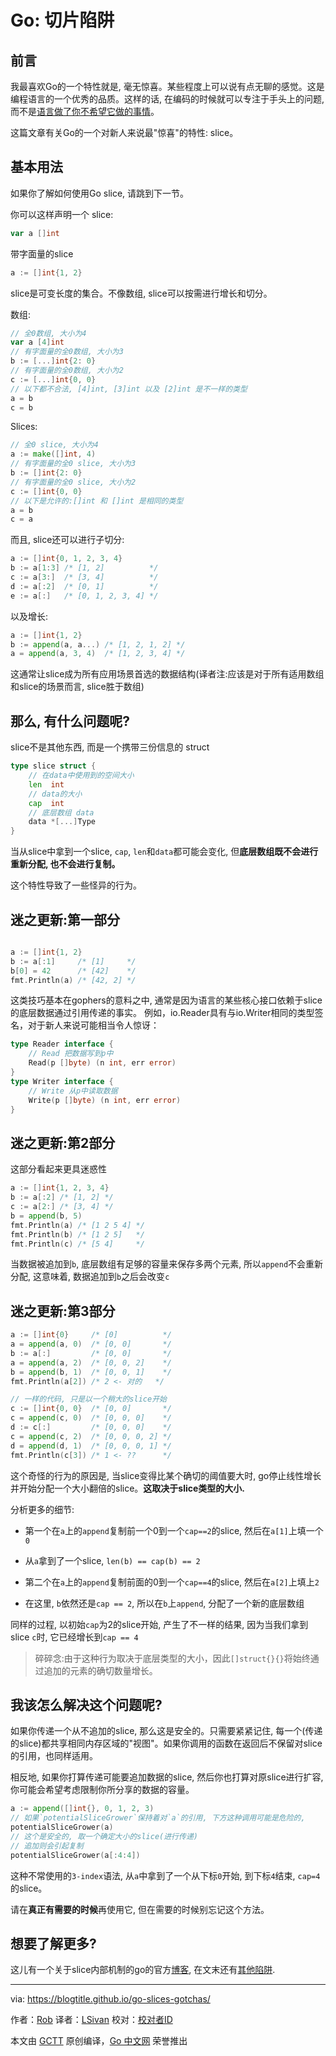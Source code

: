 # Go: 切片陷阱

## 前言
我最喜欢Go的一个特性就是, 毫无惊喜。某些程度上可以说有点无聊的感觉。这是编程语言的一个优秀的品质。这样的话, 在编码的时候就可以专注于手头上的问题, 而不是[语言做了你不希望它做的事情](https://twitter.com/chordbug/status/1092824183124488192?s=19)。

这篇文章有关Go的一个对新人来说最"惊喜"的特性: slice。

## 基本用法

如果你了解如何使用Go slice, 请跳到下一节。

你可以这样声明一个 slice:
```go
var a []int
```

带字面量的slice
```go
a := []int{1, 2}

```
slice是可变长度的集合。不像数组, slice可以按需进行增长和切分。

数组:
```go
// 全0数组, 大小为4
var a [4]int
// 有字面量的全0数组, 大小为3
b := [...]int{2: 0}
// 有字面量的全0数组, 大小为2
c := [...]int{0, 0}
// 以下都不合法, [4]int, [3]int 以及 [2]int 是不一样的类型
a = b
c = b
```

Slices:
```go
// 全0 slice, 大小为4
a := make([]int, 4)
// 有字面量的全0 slice, 大小为3
b := []int{2: 0}
// 有字面量的全0 slice, 大小为2
c := []int{0, 0}
// 以下是允许的:[]int 和 []int 是相同的类型
a = b
c = a
```

而且, slice还可以进行子切分:
```go
a := []int{0, 1, 2, 3, 4}
b := a[1:3] /* [1, 2]          */
c := a[3:]  /* [3, 4]          */
d := a[:2]  /* [0, 1]          */
e := a[:]   /* [0, 1, 2, 3, 4] */
```
以及增长:
```go
a := []int{1, 2}
b := append(a, a...) /* [1, 2, 1, 2] */
a = append(a, 3, 4)  /* [1, 2, 3, 4] */
```
这通常让slice成为所有应用场景首选的数据结构(译者注:应该是对于所有适用数组和slice的场景而言, slice胜于数组) 

## 那么, 有什么问题呢?
slice不是其他东西, 而是一个携带三份信息的 struct
```go
type slice struct {
	// 在data中使用到的空间大小
	len  int
	// data的大小
	cap  int
	// 底层数组 data 
	data *[...]Type
}
```

当从slice中拿到一个slice, ```cap```, ```len```和```data```都可能会变化, 但**底层数组既不会进行重新分配, 也不会进行复制。**

这个特性导致了一些怪异的行为。

## 迷之更新:第一部分
```go

a := []int{1, 2}
b := a[:1]     /* [1]     */
b[0] = 42      /* [42]    */
fmt.Println(a) /* [42, 2] */
```
这类技巧基本在gophers的意料之中, 通常是因为语言的某些核心接口依赖于slice的底层数据通过引用传递的事实。 例如，io.Reader具有与io.Writer相同的类型签名，对于新人来说可能相当令人惊讶：

```go
type Reader interface {
	// Read 把数据写到p中
	Read(p []byte) (n int, err error)
}
type Writer interface {
	// Write 从p中读取数据
	Write(p []byte) (n int, err error)
}

```
## 迷之更新:第2部分
这部分看起来更具迷惑性
```go
a := []int{1, 2, 3, 4}
b := a[:2] /* [1, 2] */
c := a[2:] /* [3, 4] */
b = append(b, 5)
fmt.Println(a) /* [1 2 5 4] */
fmt.Println(b) /* [1 2 5]   */
fmt.Println(c) /* [5 4]     */
```
当数据被追加到```b```, 底层数组有足够的容量来保存多两个元素, 所以```append```不会重新分配, 这意味着, 数据追加到```b```之后会改变```c```

## 迷之更新:第3部分

```go
a := []int{0}     /* [0]          */
a = append(a, 0)  /* [0, 0]       */
b := a[:]         /* [0, 0]       */
a = append(a, 2)  /* [0, 0, 2]    */
b = append(b, 1)  /* [0, 0, 1]    */
fmt.Println(a[2]) /* 2 <- 对的   */

// 一样的代码, 只是以一个稍大的slice开始
c := []int{0, 0}  /* [0, 0]       */
c = append(c, 0)  /* [0, 0, 0]    */
d := c[:]         /* [0, 0, 0]    */
c = append(c, 2)  /* [0, 0, 0, 2] */
d = append(d, 1)  /* [0, 0, 0, 1] */
fmt.Println(c[3]) /* 1 <- ??      */
```

这个奇怪的行为的原因是, 当slice变得比某个确切的阈值要大时, go停止线性增长并开始分配一个大小翻倍的slice。**这取决于slice类型的大小.**

分析更多的细节:

+ 第一个在```a```上的```append```复制前一个0到一个```cap==2```的slice, 然后在```a[1]```上填一个```0```

+ 从```a```拿到了一个slice, ```len(b) == cap(b) == 2```

+ 第二个在```a```上的```append```复制前面的0到一个```cap==4```的slice, 然后在```a[2]```上填上```2```

+ 在这里, ```b```依然还是```cap == 2```, 所以在```b```上```append```, 分配了一个新的底层数组

同样的过程, 以初始```cap```为2的slice开始, 产生了不一样的结果, 因为当我们拿到slice ```c```时, 它已经增长到```cap == 4```

> 碎碎念:由于这种行为取决于底层类型的大小，因此```[]struct{}{}```将始终通过追加的元素的确切数量增长。

## 我该怎么解决这个问题呢?

如果你传递一个从不追加的slice, 那么这是安全的。只需要紧紧记住, 每一个(传递的slice)都共享相同内存区域的"视图"。如果你调用的函数在返回后不保留对slice的引用，也同样适用。

相反地, 如果你打算传递可能要追加数据的slice, 然后你也打算对原slice进行扩容, 你可能会希望考虑限制你所分享的数据的容量。

```go
a := append([]int{}, 0, 1, 2, 3)
// 如果`potentialSliceGrower`保持着对`a`的引用, 下方这种调用可能是危险的, 
potentialSliceGrower(a)
// 这个是安全的, 取一个确定大小的slice(进行传递)
// 追加则会引起复制
potentialSliceGrower(a[:4:4])
```

这种不常使用的```3-index```语法, 从```a```中拿到了一个从下标```0```开始, 到下标```4```结束, ```cap=4```的slice。

请在**真正有需要的时候**再使用它, 但在需要的时候别忘记这个方法。

## 想要了解更多?

这儿有一个关于slice内部机制的go的官方[博客](https://blog.golang.org/go-slices-usage-and-internals), 在文末还有[其他陷阱](https://blog.golang.org/go-slices-usage-and-internals#TOC_6.).

---

via: https://blogtitle.github.io/go-slices-gotchas/

作者：[Rob](https://blogtitle.github.io/authors/rob/)
译者：[LSivan](https://github.com/LSivan)
校对：[校对者ID](https://github.com/校对者ID)

本文由 [GCTT](https://github.com/studygolang/GCTT) 原创编译，[Go 中文网](https://studygolang.com/) 荣誉推出